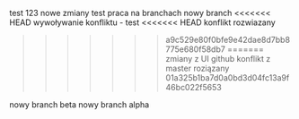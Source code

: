 test 123
nowe zmiany test
praca na branchach
nowy branch
<<<<<<< HEAD
wywoływanie konfliktu - test
<<<<<<< HEAD
konflikt rozwiazany
>>>>>>> a9c529e80f0bfe9e42dae8d7bb8775e680f58db7
=======
zmiany z UI github
konflikt z master roziązany
>>>>>>> 01a325b1ba7d0a0bd3d04fc13a9f46bc022f5653

nowy branch beta
nowy branch alpha
